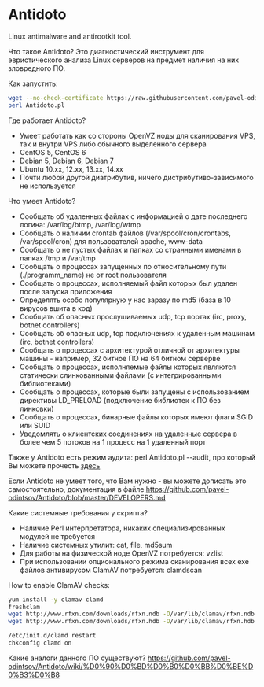 Antidoto
========

Linux antimalware and antirootkit tool.

Что такое Antidoto? Это диагностический инструмент для эвристического анализа Linux серверов на предмет наличия на них зловредного ПО.

Как запустить:
```bash
wget --no-check-certificate https://raw.githubusercontent.com/pavel-odintsov/Antidoto/master/Antidoto.pl -OAntidoto.pl
perl Antidoto.pl
```
Где работает Antidoto?

* Умеет работать как со стороны OpenVZ ноды для сканирования VPS, так и внутри VPS либо обычного выделенного сервера
* CentOS 5, CentOS 6
* Debian 5, Debian 6, Debian 7
* Ubuntu 10.xx, 12.xx, 13.xx, 14.xx
* Почти любой другой диатрибутив, ничего дистрибутиво-зависимого не используется

Что умеет Antidoto?

* Сообщать об удаленных файлах с информацией о дате последнего логина: /var/log/btmp, /var/log/wtmp
* Сообщать о наличии crontab файлов (/var/spool/cron/crontabs, /var/spool/cron) для пользователей apache, www-data
* Сообщать о не пустых файлах и папках со странными именами в папках /tmp и /var/tmp
* Сообщать о процессах запущенных по относительному пути (./programm_name) не от root пользователя
* Сообщать о процессах, исполняемый файл которых был удален после запуска приложения
* Определять особо популярную у нас заразу по md5 (база в 10 вирусов вшита в код)
* Cообщать об опасных прослушиваемых udp, tcp портах (irc, proxy, botnet controllers)
* Cообщать об опасных udp, tcp подключениях к удаленным машинам (irc, botnet controllers)
* Cообщать о процессах с архитектурой отличной от архитектуры машины - например, 32 битное ПО на 64 битном серверве
* Сообщать о процессах, исполняемые файлы которых являются статически слинкованными файлами (с интегрированными библиотеками)
* Сообщать о процессах, которые были запущены с использованием директивы LD_PRELOAD (подключение библиотек к ПО без линковки)
* Сообщать о процессах, бинарные файлы которых имеют флаги SGID или SUID
* Уведомлять о клиентских соединениях на удаленные сервера в более чем 5 потоков на 1 процесс на 1 удаленный порт

Также у Antidoto есть режим аудита: perl Antidoto.pl --audit, про который Вы можете прочесть [здесь](https://github.com/pavel-odintsov/Antidoto/blob/master/AUDIT.md)

Если Antidoto не умеет того, что Вам нужно - вы можете дописать это самостоятельно, документация в файле https://github.com/pavel-odintsov/Antidoto/blob/master/DEVELOPERS.md

Какие системные требования у скрипта?
* Наличие Perl интерпретатора, никаких специализированных модулей не требуется
* Наличие системных утилит: cat, file, md5sum
* Для работы на физической ноде OpenVZ потребуется: vzlist
* При использовании опционального режима сканирования всех exe файлов антивирусом ClamAV потребуется: clamdscan 

How to enable ClamAV checks: 
```bash
yum install -y clamav clamd
freshclam
wget http://www.rfxn.com/downloads/rfxn.ndb -O/var/lib/clamav/rfxn.ndb
wget http://www.rfxn.com/downloads/rfxn.hdb -O/var/lib/clamav/rfxn.hdb

/etc/init.d/clamd restart
chkconfig clamd on
```

Какие аналоги данного ПО существуют? https://github.com/pavel-odintsov/Antidoto/wiki/%D0%90%D0%BD%D0%B0%D0%BB%D0%BE%D0%B3%D0%B8
